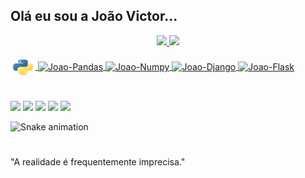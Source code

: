 ## Olá eu sou a João Victor...

<div align="center">
  <a href="https://github.com/joaovhidalgo">
  <img height="180em" src="https://github-readme-stats.vercel.app/api?username=joaovhidalgo&show_icons=true&theme=calm&title_color=d92964&icon_color=d92964&include_all_commits=true&count_private=true"/>
  <img height="180em" src="https://github-readme-stats.vercel.app/api/top-langs/?username=joaovhidalgo&layout=compact&langs_count=7&theme=calm&title_color=d92964"/>
</div>
<div style="display: inline_block"><br>
  <img align="center" alt="Joao-Python" height="30" width="40" src="https://raw.githubusercontent.com/devicons/devicon/master/icons/python/python-original.svg">
  <img align="center" alt="Joao-Pandas" height="30" width="40" src="https://cdn.jsdelivr.net/gh/devicons/devicon/icons/pandas/pandas-original.svg" />
  <img align="center" alt="Joao-Numpy" height="30" width="40" src="https://cdn.jsdelivr.net/gh/devicons/devicon/icons/numpy/numpy-original.svg" />
  <img align="center" alt="Joao-Django" height="30" width="40" src="https://cdn.jsdelivr.net/gh/devicons/devicon/icons/django/django-original.svg" />
  <img align="center" alt="Joao-Flask" height="30" width="40" src="https://cdn.jsdelivr.net/gh/devicons/devicon/icons/flask/flask-original.svg" />
</div>
  
  #
 
<div> 
  <a href = "https://twitter.com/joaovhidalgo"><img src="https://img.shields.io/badge/Twitter-1DA1F2?style=for-the-badge&logo=twitter&logoColor=white"></a>
  <a href = "https://joaovhidalgo.medium.com/"><img src="https://img.shields.io/badge/Medium-12100E?style=for-the-badge&logo=medium&logoColor=white"></a>
  <a href="https://instagram.com/joaov.hidalgo" target="_blank"><img src="https://img.shields.io/badge/-Instagram-%23E4405F?style=for-the-badge&logo=instagram&logoColor=white" target="_blank"></a>
  <a href = "mailto:joaov.hidalgo@gmail.com"><img src="https://img.shields.io/badge/-Gmail-%23333?style=for-the-badge&logo=gmail&logoColor=white" target="_blank"></a>
  <a href="https://www.linkedin.com/in/joaov.hidalgo" target="_blank"><img src="https://img.shields.io/badge/-LinkedIn-%230077B5?style=for-the-badge&logo=linkedin&logoColor=white" target="_blank"></a> 
 
  ![Snake animation](https://github.com/joaovhidalgo/joaovhidalgo/blob/output/github-contribution-grid-snake.svg)
 
</div>
  
  #
  
  "A realidade é frequentemente imprecisa."
